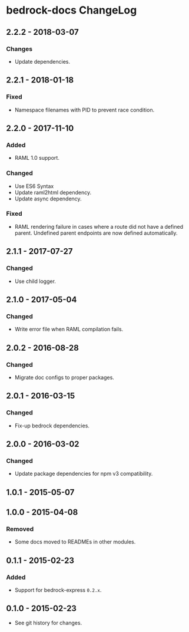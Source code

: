 # bedrock-docs ChangeLog

## 2.2.2 - 2018-03-07

### Changes
- Update dependencies.

## 2.2.1 - 2018-01-18

### Fixed
- Namespace filenames with PID to prevent race condition.

## 2.2.0 - 2017-11-10

### Added
- RAML 1.0 support.

### Changed
- Use ES6 Syntax  
- Update raml2html dependency.
- Update async dependency.

### Fixed
- RAML rendering failure in cases where a route did not have a defined parent.
  Undefined parent endpoints are now defined automatically.

## 2.1.1 - 2017-07-27

### Changed
- Use child logger.

## 2.1.0 - 2017-05-04

### Changed
- Write error file when RAML compilation fails.

## 2.0.2 - 2016-08-28

### Changed
- Migrate doc configs to proper packages.

## 2.0.1 - 2016-03-15

### Changed
- Fix-up bedrock dependencies.

## 2.0.0 - 2016-03-02

### Changed
- Update package dependencies for npm v3 compatibility.

## 1.0.1 - 2015-05-07

## 1.0.0 - 2015-04-08

### Removed
- Some docs moved to READMEs in other modules.

## 0.1.1 - 2015-02-23

### Added
- Support for bedrock-express `0.2.x`.

## 0.1.0 - 2015-02-23

- See git history for changes.
